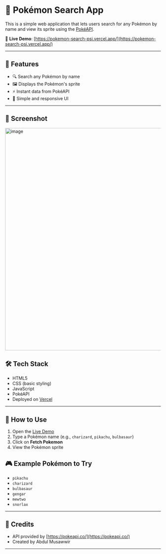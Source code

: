 # 🧿 Pokémon Search App

This is a simple web application that lets users search for any Pokémon by name and view its sprite using the [PokéAPI](https://pokeapi.co/).

🔗 **Live Demo**: [https://pokemon-search-psi.vercel.app/](https://pokemon-search-psi.vercel.app/)

---

## 🚀 Features

- 🔍 Search any Pokémon by name
- 🖼️ Displays the Pokémon's sprite
- ⚡ Instant data from PokéAPI
- 📱 Simple and responsive UI

---

## 📸 Screenshot

<img width="1319" height="718" alt="image" src="https://github.com/user-attachments/assets/964e8e92-dc0e-42f1-a4ba-7387c49ea34c" />

## 🛠️ Tech Stack

- HTML5
- CSS (basic styling)
- JavaScript 
- PokéAPI
- Deployed on [Vercel](https://vercel.com)

---

## 🧪 How to Use

1. Open the [Live Demo](https://pokemon-search-psi.vercel.app/)
2. Type a Pokémon name (e.g., `charizard`, `pikachu`, `bulbasaur`)
3. Click on **Fetch Pokemon**
4. View the Pokémon sprite


## 🎮 Example Pokémon to Try

- `pikachu`
- `charizard`
- `bulbasaur`
- `gengar`
- `mewtwo`
- `snorlax`

---

## 🙌 Credits

- API provided by [https://pokeapi.co/](https://pokeapi.co/)
- Created by Abdul Musawwir

---

